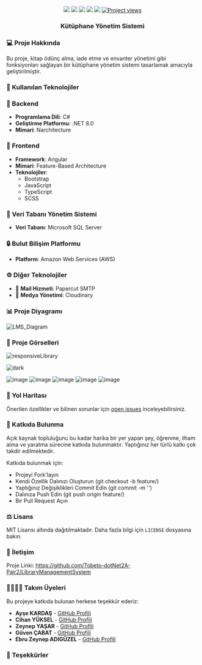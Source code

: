 


<p align="center">
</p>
<p align="center">
  <a href="https://github.com/Tobeto-dotNet2A-Pair2/LibraryManagementSystem/graphs/contributors"><img src="https://img.shields.io/github/contributors/Tobeto-dotNet2A-Pair2/LibraryManagementSystem.svg?style=for-the-badge"></a>
  <a href="https://github.com/Tobeto-dotNet2A-Pair2/LibraryManagementSystem/network/members"><img src="https://img.shields.io/github/forks/Tobeto-dotNet2A-Pair2/LibraryManagementSystem.svg?style=for-the-badge"></a>
  <a href="https://github.com/Tobeto-dotNet2A-Pair2/LibraryManagementSystem/stargazers"><img src="https://img.shields.io/github/stars/Tobeto-dotNet2A-Pair2/LibraryManagementSystem.svg?style=for-the-badge"></a>
  <a href="https://github.com/Tobeto-dotNet2A-Pair2/LibraryManagementSystem/issues"><img src="https://img.shields.io/github/issues/Tobeto-dotNet2A-Pair2/LibraryManagementSystem.svg?style=for-the-badge"></a>
  <a href="https://github.com/Tobeto-dotNet2A-Pair2/LibraryManagementSystem/blob/master/LICENSE"><img src="https://img.shields.io/github/license/Tobeto-dotNet2A-Pair2/LibraryManagementSystem.svg?style=for-the-badge"></a>
  <a href="https://github.com/Tobeto-dotNet2A-Pair2/LibraryManagementSystem.git"> <img src="https://komarev.com/ghpvc/?username=Tobeto-dotNet2A-Pair2&label=Project%20views&color=0e75b6&style=for-the-badge" alt="Project views" /> </a>
</p>
<p align="center">
 <h3 align="center">Kütüphane Yönetim Sistemi</h1>
  <p align="center">

### 💻 Proje Hakkında
Bu proje, kitap ödünç alma, iade etme ve envanter yönetimi gibi fonksiyonları sağlayan bir kütüphane yönetim sistemi tasarlamak amacıyla geliştirilmiştir.

### 🧰 Kullanılan Teknolojiler

### 🔧 Backend
- **Programlama Dili**: C#
- **Geliştirme Platformu**: .NET 8.0
- **Mimari**: Narchitecture

### 🔧 Frontend
- **Framework**: Angular
- **Mimari**: Feature-Based Architecture
- **Teknolojiler**: 
  - Bootstrap
  - JavaScript
  - TypeScript
  - SCSS

### 💼 Veri Tabanı Yönetim Sistemi
- **Veri Tabanı**: Microsoft SQL Server

### 🔒 Bulut Bilişim Platformu
- **Platform**: Amazon Web Services (AWS)

### ⚙️ Diğer Teknolojiler
- 📩 **Mail Hizmeti**: Papercut SMTP
- 📸 **Medya Yönetimi**: Cloudinary

### 📊 Proje Diyagramı
![LMS_Diagram](https://github.com/Tobeto-dotNet2A-Pair2/LibraryManagementSystem/assets/116646963/05500231-bcb4-4083-a4f5-af4434c2e6b6)


### 📸 Proje Görselleri 


![responsiveLibrary](https://github.com/Tobeto-dotNet2A-Pair2/LibraryManagementSystem/assets/91956970/fd2c6ae2-1957-4196-a9fe-6db06c0c7434)


![dark](https://github.com/Tobeto-dotNet2A-Pair2/LibraryManagementSystem/assets/91956970/7146139d-6695-4e4e-8fee-a856d5b75c65)


![image](https://github.com/Tobeto-dotNet2A-Pair2/LibraryManagementSystem/assets/133245392/b8040efd-35d8-4fed-acbd-690d113ef18f)
![image](https://github.com/Tobeto-dotNet2A-Pair2/LibraryManagementSystem/assets/133245392/22dbd99a-3287-42a6-afe5-dca93202b0d8)
![image](https://github.com/Tobeto-dotNet2A-Pair2/LibraryManagementSystem/assets/133245392/17dc48d0-08a7-4961-a7d4-65f604d5c9bb)
![image](https://github.com/Tobeto-dotNet2A-Pair2/LibraryManagementSystem/assets/133245392/78982900-05a5-40fc-8f57-b026f81795f6)
![image](https://github.com/Tobeto-dotNet2A-Pair2/LibraryManagementSystem/assets/133245392/43816360-234f-4a73-8c23-d1a63fe7a774)




  
### 🚧 Yol Haritası
Önerilen özellikler ve bilinen sorunlar için [open issues](https://github.com/Tobeto-dotNet2A-Pair2/LibraryManagementSystem/issues) inceleyebilirsiniz.

### 🤝 Katkıda Bulunma
Açık kaynak topluluğunu bu kadar harika bir yer yapan şey, öğrenme, ilham alma ve yaratma sürecine katkıda bulunmaktır. Yaptığınız her türlü katkı çok takdir edilmektedir.

Katkıda bulunmak için:

- Projeyi Fork'layın
- Kendi Özellik Dalınızı Oluşturun (git checkout -b feature/<AmazingFeature>)
- Yaptığınız Değişiklikleri Commit Edin (git commit -m '')
- Dalınıza Push Edin (git push origin feature/<AmazingFeature>)
- Bir Pull Request Açın


### ⚖️ Lisans
MIT Lisansı altında dağıtılmaktadır. Daha fazla bilgi için `LICENSE` dosyasına bakın.

### 📧 İletişim

Proje Linki: https://github.com/Tobeto-dotNet2A-Pair2/LibraryManagementSystem

### 👩‍💻👨‍💻 Takım Üyeleri

Bu projeye katkıda bulunan herkese teşekkür ederiz:

- **Ayşe KARDAŞ** - [GitHub Profili](https://github.com/aysekardas)
- **Cihan YÜKSEL** - [GitHub Profili](https://github.com/ycihan0)
- **Zeynep YAŞAR** - [GitHub Profili](https://github.com/yasarzeynep)
- **Güven ÇABAT** - [GitHub Profili](https://github.com/fakepokeball)
- **Ebru Zeynep ADIGÜZEL** - [GitHub Profili](https://github.com/ebruadiguzel)
  
### 🙏 Teşekkürler



